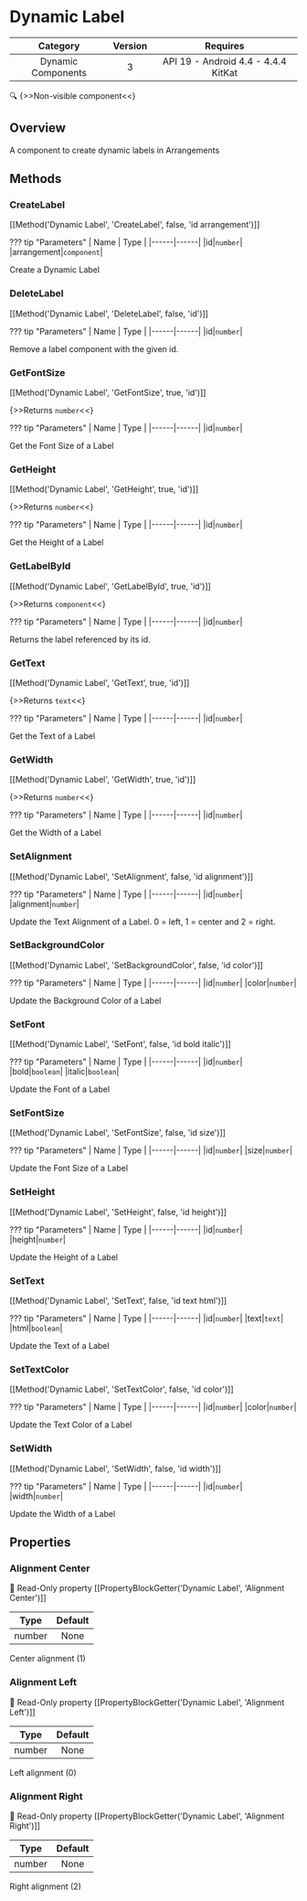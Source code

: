 # Dynamic Label

| Category | Version | Requires |
|:--------:|:-------:|:--------:|
|Dynamic Components|3|API 19 - Android 4.4 - 4.4.4 KitKat|

:mag: {>>Non-visible component<<}

## Overview

A component to create dynamic labels in Arrangements

## Methods

### CreateLabel

[[Method('Dynamic Label', 'CreateLabel', false, 'id arrangement')]]

??? tip "Parameters"
    | Name | Type |
    |------|------|
    |id|`number`|
    |arrangement|`component`|


Create a Dynamic Label

### DeleteLabel

[[Method('Dynamic Label', 'DeleteLabel', false, 'id')]]

??? tip "Parameters"
    | Name | Type |
    |------|------|
    |id|`number`|


Remove a label component with the given id.

### GetFontSize

[[Method('Dynamic Label', 'GetFontSize', true, 'id')]]

{>>Returns `number`<<}

??? tip "Parameters"
    | Name | Type |
    |------|------|
    |id|`number`|


Get the Font Size of a Label

### GetHeight

[[Method('Dynamic Label', 'GetHeight', true, 'id')]]

{>>Returns `number`<<}

??? tip "Parameters"
    | Name | Type |
    |------|------|
    |id|`number`|


Get the Height of a Label

### GetLabelById

[[Method('Dynamic Label', 'GetLabelById', true, 'id')]]

{>>Returns `component`<<}

??? tip "Parameters"
    | Name | Type |
    |------|------|
    |id|`number`|


Returns the label referenced by its id.

### GetText

[[Method('Dynamic Label', 'GetText', true, 'id')]]

{>>Returns `text`<<}

??? tip "Parameters"
    | Name | Type |
    |------|------|
    |id|`number`|


Get the Text of a Label

### GetWidth

[[Method('Dynamic Label', 'GetWidth', true, 'id')]]

{>>Returns `number`<<}

??? tip "Parameters"
    | Name | Type |
    |------|------|
    |id|`number`|


Get the Width of a Label

### SetAlignment

[[Method('Dynamic Label', 'SetAlignment', false, 'id alignment')]]

??? tip "Parameters"
    | Name | Type |
    |------|------|
    |id|`number`|
    |alignment|`number`|


Update the Text Alignment of a Label. 0 = left, 1 = center and 2 = right.

### SetBackgroundColor

[[Method('Dynamic Label', 'SetBackgroundColor', false, 'id color')]]

??? tip "Parameters"
    | Name | Type |
    |------|------|
    |id|`number`|
    |color|`number`|


Update the Background Color of a Label

### SetFont

[[Method('Dynamic Label', 'SetFont', false, 'id bold italic')]]

??? tip "Parameters"
    | Name | Type |
    |------|------|
    |id|`number`|
    |bold|`boolean`|
    |italic|`boolean`|


Update the Font of a Label

### SetFontSize

[[Method('Dynamic Label', 'SetFontSize', false, 'id size')]]

??? tip "Parameters"
    | Name | Type |
    |------|------|
    |id|`number`|
    |size|`number`|


Update the Font Size of a Label

### SetHeight

[[Method('Dynamic Label', 'SetHeight', false, 'id height')]]

??? tip "Parameters"
    | Name | Type |
    |------|------|
    |id|`number`|
    |height|`number`|


Update the Height of a Label

### SetText

[[Method('Dynamic Label', 'SetText', false, 'id text html')]]

??? tip "Parameters"
    | Name | Type |
    |------|------|
    |id|`number`|
    |text|`text`|
    |html|`boolean`|


Update the Text of a Label

### SetTextColor

[[Method('Dynamic Label', 'SetTextColor', false, 'id color')]]

??? tip "Parameters"
    | Name | Type |
    |------|------|
    |id|`number`|
    |color|`number`|


Update the Text Color of a Label

### SetWidth

[[Method('Dynamic Label', 'SetWidth', false, 'id width')]]

??? tip "Parameters"
    | Name | Type |
    |------|------|
    |id|`number`|
    |width|`number`|


Update the Width of a Label

## Properties

### Alignment Center

:eyes: Read-Only property
[[PropertyBlockGetter('Dynamic Label', 'Alignment Center')]]

| Type | Default |
|:----:|:-------:|
|number|None|

Center alignment (1)

### Alignment Left

:eyes: Read-Only property
[[PropertyBlockGetter('Dynamic Label', 'Alignment Left')]]

| Type | Default |
|:----:|:-------:|
|number|None|

Left alignment (0)

### Alignment Right

:eyes: Read-Only property
[[PropertyBlockGetter('Dynamic Label', 'Alignment Right')]]

| Type | Default |
|:----:|:-------:|
|number|None|

Right alignment (2)